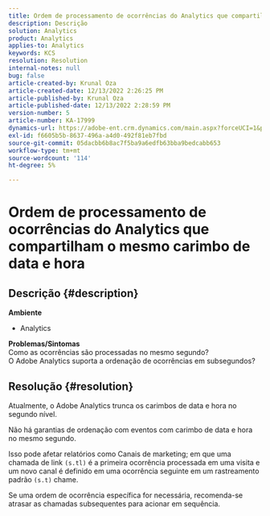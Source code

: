 ```yaml
---
title: Ordem de processamento de ocorrências do Analytics que compartilham o mesmo carimbo de data e hora
description: Descrição
solution: Analytics
product: Analytics
applies-to: Analytics
keywords: KCS
resolution: Resolution
internal-notes: null
bug: false
article-created-by: Krunal Oza
article-created-date: 12/13/2022 2:26:25 PM
article-published-by: Krunal Oza
article-published-date: 12/13/2022 2:28:59 PM
version-number: 5
article-number: KA-17999
dynamics-url: https://adobe-ent.crm.dynamics.com/main.aspx?forceUCI=1&pagetype=entityrecord&etn=knowledgearticle&id=c59aec1b-f27a-ed11-81ac-6045bd006b3d
exl-id: f6605b5b-8637-496a-a4d0-492f81eb7fbd
source-git-commit: 05dacbb6b8ac7f5ba9a6edfb63bba9bedcabb653
workflow-type: tm+mt
source-wordcount: '114'
ht-degree: 5%

---
```


# Ordem de processamento de ocorrências do Analytics que compartilham o mesmo carimbo de data e hora

## Descrição {#description}

<b>Ambiente</b>
- Analytics



<b>Problemas/Sintomas</b><br>Como as ocorrências são processadas no mesmo segundo?<br>O Adobe Analytics suporta a ordenação de ocorrências em subsegundos?

## Resolução {#resolution}


Atualmente, o Adobe Analytics trunca os carimbos de data e hora no segundo nível.

Não há garantias de ordenação com eventos com carimbo de data e hora no mesmo segundo.

Isso pode afetar relatórios como Canais de marketing; em que uma chamada de link `(s.tl)` é a primeira ocorrência processada em uma visita e um novo canal é definido em uma ocorrência seguinte em um rastreamento padrão `(s.t)` chame.

Se uma ordem de ocorrência específica for necessária, recomenda-se atrasar as chamadas subsequentes para acionar em sequência.
